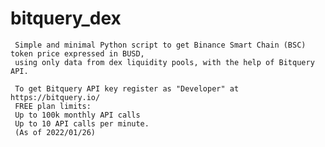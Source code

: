# bitquery_dex
     Simple and minimal Python script to get Binance Smart Chain (BSC) token price expressed in BUSD, 
     using only data from dex liquidity pools, with the help of Bitquery API.
     
     To get Bitquery API key register as "Developer" at https://bitquery.io/
     FREE plan limits:
     Up to 100k monthly API calls
     Up to 10 API calls per minute.
     (As of 2022/01/26)
